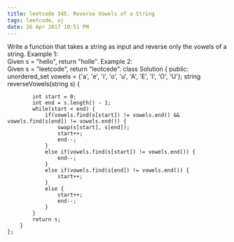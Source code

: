 ```yaml
---
title: leetcode 345. Reverse Vowels of a String
tags: leetcode, oj
date: 26 Apr 2017 10:51 PM
---
```

Write a function that takes a string as input and reverse only the vowels of a string.
Example 1:  
Given s = "hello", return "holle".
Example 2:  
Given s = "leetcode", return "leotcede".
	class Solution {
	public:
	    unordered_set<char> vowels = {'a', 'e', 'i', 'o', 'u', 'A', 'E', 'I', 'O', 'U'};
	    string reverseVowels(string s) {
	        
	        int start = 0;
	        int end = s.length() - 1;
	        while(start < end) {
	            if(vowels.find(s[start]) != vowels.end() && vowels.find(s[end]) != vowels.end()) {
	                swap(s[start], s[end]);
	                start++;
	                end--;
	            }
	            else if(vowels.find(s[start]) != vowels.end()) {
	                end--;
	            }
	            else if(vowels.find(s[end]) != vowels.end()) {
	                start++;
	            }
	            else {
	                start++;
	                end--;
	            }
	        }
	        return s;
	    }
	};
